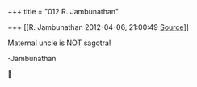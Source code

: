 +++
title = "012 R. Jambunathan"

+++
[[R. Jambunathan	2012-04-06, 21:00:49 [Source](https://groups.google.com/g/samskrita/c/QDPlJBgQEig)]]



Maternal uncle is NOT sagotra!

-Jambunathan



